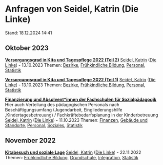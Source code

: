 # Anfragen von Seidel, Katrin (Die Linke)

Stand: 18.12.2024 14:41

## Oktober 2023
**[Versorgungsgrad in Kita und Tagespflege 2022 (Teil 2)](https://pardok.parlament-berlin.de/starweb/adis/citat/VT/19/SchrAnfr/S19-16857.pdf)**
[Seidel, Katrin](autor_seidel_katrin_die_linke.md) ([Die Linke](fraktion_die_linke.md)) - 13.10.2023
Themen: [Bezirke](thema_bezirke.md), [Frühkindliche Bildung](thema_fruehkindliche_bildung.md), [Personal](thema_personal.md), [Statistik](thema_statistik.md)

**[Versorgungsgrad in Kita und Tagespflege 2022 (Teil 1)](https://pardok.parlament-berlin.de/starweb/adis/citat/VT/19/SchrAnfr/S19-16856.pdf)**
[Seidel, Katrin](autor_seidel_katrin_die_linke.md) ([Die Linke](fraktion_die_linke.md)) - 13.10.2023
Themen: [Bezirke](thema_bezirke.md), [Frühkindliche Bildung](thema_fruehkindliche_bildung.md), [Personal](thema_personal.md), [Statistik](thema_statistik.md)

**[Finanzierung und Absolvent\*innen der Fachschulen für Sozialpädagogik](https://pardok.parlament-berlin.de/starweb/adis/citat/VT/19/SchrAnfr/S19-16854.pdf)**
Hier auch Verteilung des pädagogischen Personals nach Beschäftigungsumfang (Jugendarbeit, Eingliederungshilfe ,Kindertagesbetreuung) / Fachkräftebedarfsplanung in der Kinderbetreuung
[Seidel, Katrin](autor_seidel_katrin_die_linke.md) ([Die Linke](fraktion_die_linke.md)) - 11.10.2023
Themen: [Finanzen](thema_finanzen.md), [Gebäude und Standorte](thema_gebaeude_und_standorte.md), [Personal](thema_personal.md), [Soziales](thema_soziales.md), [Statistik](thema_statistik.md)

## November 2022
**[Kitabesuch und soziale Lage](https://pardok.parlament-berlin.de/starweb/adis/citat/VT/19/SchrAnfr/S19-13807.pdf)**
[Seidel, Katrin](autor_seidel_katrin_die_linke.md) ([Die Linke](fraktion_die_linke.md)) - 22.11.2022
Themen: [Frühkindliche Bildung](thema_fruehkindliche_bildung.md), [Grundschule](thema_grundschule.md), [Integration](thema_integration.md), [Statistik](thema_statistik.md)

